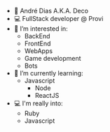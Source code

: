 - 👋 André Dias A.K.A. Deco
- 💻 FullStack developer @ Provi
- 👀 I’m interested in:
  - BackEnd
  - FrontEnd
  - WebApps
  - Game development
  - Bots
- 🌱 I’m currently learning:
  - Javascript
    - Node
    - ReactJS
- 💻 I'm really into:
  - Ruby
  - Javascript
<!---- 💞️ I’m looking to collaborate on ...
- 📫 How to reach me ...
--->
<!---
andredias-provi/andredias-provi is a ✨ special ✨ repository because its `README.md` (this file) appears on your GitHub profile.
You can click the Preview link to take a look at your changes.
--->
